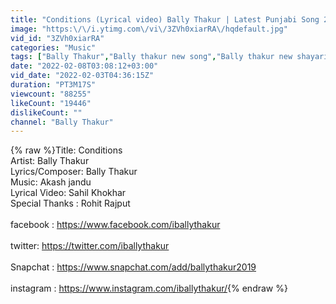 ```yaml
---
title: "Conditions (Lyrical video) Bally Thakur | Latest Punjabi Song 2022| Beat punjabi song 2022|"
image: "https:\/\/i.ytimg.com\/vi\/3ZVh0xiarRA\/hqdefault.jpg"
vid_id: "3ZVh0xiarRA"
categories: "Music"
tags: ["Bally Thakur","Bally thakur new song","Bally thakur new shayari"]
date: "2022-02-08T03:08:12+03:00"
vid_date: "2022-02-03T04:36:15Z"
duration: "PT3M17S"
viewcount: "88255"
likeCount: "19446"
dislikeCount: ""
channel: "Bally Thakur"
---
```

{% raw %}Title: Conditions<br />Artist: Bally Thakur<br />Lyrics/Composer: Bally Thakur<br />Music: Akash jandu<br />Lyrical Video: Sahil Khokhar<br />Special Thanks : Rohit Rajput<br /><br />facebook : <a rel="nofollow" target="blank" href="https://www.facebook.com/iballythakur">https://www.facebook.com/iballythakur</a><br /><br />twitter: <a rel="nofollow" target="blank" href="https://twitter.com/iballythakur">https://twitter.com/iballythakur</a><br /><br />Snapchat : <a rel="nofollow" target="blank" href="https://www.snapchat.com/add/ballythakur2019">https://www.snapchat.com/add/ballythakur2019</a><br /><br />instagram : <a rel="nofollow" target="blank" href="https://www.instagram.com/iballythakur/">https://www.instagram.com/iballythakur/</a>{% endraw %}
